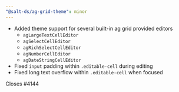 ```yaml
---
"@salt-ds/ag-grid-theme": minor
---
```


- Added theme support for several built-in ag grid provided editors
  - `agLargeTextCellEditor`
  - `agSelectCellEditor`
  - `agRichSelectCellEditor`
  - `agNumberCellEditor`
  - `agDateStringCellEditor`
- Fixed `input` padding within `.editable-cell` during editing
- Fixed long text overflow within `.editable-cell` when focused

Closes #4144

